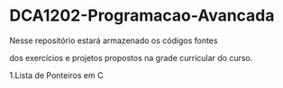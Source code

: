 # DCA1202-Programacao-Avancada
Nesse repositório estará armazenado os códigos fontes 

dos exercícios e projetos propostos na grade curricular do curso.

1.Lista de Ponteiros em C
